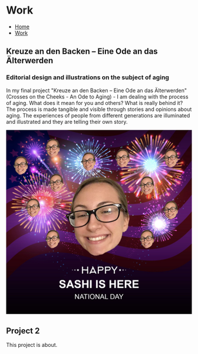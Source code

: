 # Work

- [Home](index.md)
- [Work](work.md)

## Kreuze an den Backen – Eine Ode an das Älterwerden
### Editorial design and illustrations on the subject of aging

In my final project "Kreuze an den Backen – Eine Ode an das Älterwerden" (Crosses on the Cheeks - An Ode to Aging) - I am dealing with the process of aging. What does it mean for you and others? What is really behind it? The process is made tangible and visible through stories and opinions about aging. The experiences of people from different generations are illuminated and illustrated and they are telling their own story.

![Photo of the Final Book](/images/sashi-is-here.jpg)

## Project 2

This project is about.
